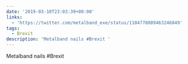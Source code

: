 ```yaml
---
date: '2019-03-10T23:03:39+00:00'
links:
  - 'https://twitter.com/metalband_exe/status/1104778089463246849'
tags:
  - Brexit
description: 'Metalband nails #Brexit '
---
```

Metalband nails #Brexit 
